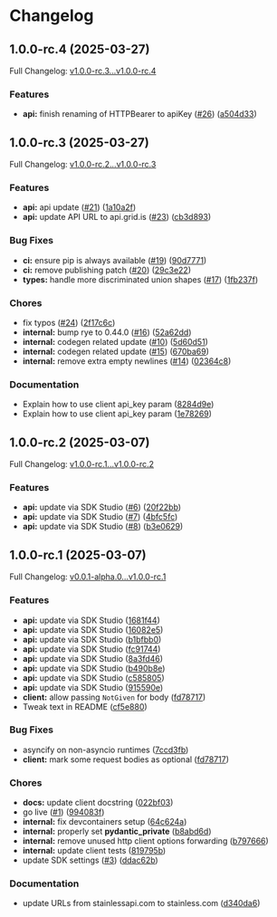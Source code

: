 # Changelog

## 1.0.0-rc.4 (2025-03-27)

Full Changelog: [v1.0.0-rc.3...v1.0.0-rc.4](https://github.com/GRID-is/api-sdk-py/compare/v1.0.0-rc.3...v1.0.0-rc.4)

### Features

* **api:** finish renaming of HTTPBearer to apiKey ([#26](https://github.com/GRID-is/api-sdk-py/issues/26)) ([a504d33](https://github.com/GRID-is/api-sdk-py/commit/a504d33b95d33e6e43c80b43c055b18d7ad77256))

## 1.0.0-rc.3 (2025-03-27)

Full Changelog: [v1.0.0-rc.2...v1.0.0-rc.3](https://github.com/GRID-is/api-sdk-py/compare/v1.0.0-rc.2...v1.0.0-rc.3)

### Features

* **api:** api update ([#21](https://github.com/GRID-is/api-sdk-py/issues/21)) ([1a10a2f](https://github.com/GRID-is/api-sdk-py/commit/1a10a2f7aa7c69d0cbe91465f36b962e64a34817))
* **api:** update API URL to api.grid.is ([#23](https://github.com/GRID-is/api-sdk-py/issues/23)) ([cb3d893](https://github.com/GRID-is/api-sdk-py/commit/cb3d893ce3f6fb2d3dd6d307d4a6a43bbedbe521))


### Bug Fixes

* **ci:** ensure pip is always available ([#19](https://github.com/GRID-is/api-sdk-py/issues/19)) ([90d7771](https://github.com/GRID-is/api-sdk-py/commit/90d7771b44b0bf487f8760917484a58b526f8556))
* **ci:** remove publishing patch ([#20](https://github.com/GRID-is/api-sdk-py/issues/20)) ([29c3e22](https://github.com/GRID-is/api-sdk-py/commit/29c3e22ebed4f4babd2ed53d1771b07c05f4fc07))
* **types:** handle more discriminated union shapes ([#17](https://github.com/GRID-is/api-sdk-py/issues/17)) ([1fb237f](https://github.com/GRID-is/api-sdk-py/commit/1fb237f8e027d1165bb99457a2969e6b07868ae6))


### Chores

* fix typos ([#24](https://github.com/GRID-is/api-sdk-py/issues/24)) ([2f17c6c](https://github.com/GRID-is/api-sdk-py/commit/2f17c6ca720129fd7c26a3b526e6bbe84426a09f))
* **internal:** bump rye to 0.44.0 ([#16](https://github.com/GRID-is/api-sdk-py/issues/16)) ([52a62dd](https://github.com/GRID-is/api-sdk-py/commit/52a62dd8e41083e4c197d9ed8ecef54d4767df9b))
* **internal:** codegen related update ([#10](https://github.com/GRID-is/api-sdk-py/issues/10)) ([5d60d51](https://github.com/GRID-is/api-sdk-py/commit/5d60d5133770437feb83d8f572e259bdc93d8836))
* **internal:** codegen related update ([#15](https://github.com/GRID-is/api-sdk-py/issues/15)) ([670ba69](https://github.com/GRID-is/api-sdk-py/commit/670ba698801fb44c225a57162a630cfeffa8ce7c))
* **internal:** remove extra empty newlines ([#14](https://github.com/GRID-is/api-sdk-py/issues/14)) ([02364c8](https://github.com/GRID-is/api-sdk-py/commit/02364c834cb819eba51f6efedc646942e0737b69))


### Documentation

* Explain how to use client api_key param ([8284d9e](https://github.com/GRID-is/api-sdk-py/commit/8284d9efa7618af844a50fa56c9edcd1f3a9c14d))
* Explain how to use client api_key param ([1e78269](https://github.com/GRID-is/api-sdk-py/commit/1e78269a70aaa215097bb0dd74f538291d8e92f1))

## 1.0.0-rc.2 (2025-03-07)

Full Changelog: [v1.0.0-rc.1...v1.0.0-rc.2](https://github.com/GRID-is/api-sdk-py/compare/v1.0.0-rc.1...v1.0.0-rc.2)

### Features

* **api:** update via SDK Studio ([#6](https://github.com/GRID-is/api-sdk-py/issues/6)) ([20f22bb](https://github.com/GRID-is/api-sdk-py/commit/20f22bb76d47a23e3986378380779ffcbc838c33))
* **api:** update via SDK Studio ([#7](https://github.com/GRID-is/api-sdk-py/issues/7)) ([4bfc5fc](https://github.com/GRID-is/api-sdk-py/commit/4bfc5fcf8a3e83559661497cf20a1f7055c1653c))
* **api:** update via SDK Studio ([#8](https://github.com/GRID-is/api-sdk-py/issues/8)) ([b3e0629](https://github.com/GRID-is/api-sdk-py/commit/b3e0629052e263fb71830963fbaa0dcc8757e1e0))

## 1.0.0-rc.1 (2025-03-07)

Full Changelog: [v0.0.1-alpha.0...v1.0.0-rc.1](https://github.com/GRID-is/api-sdk-py/compare/v0.0.1-alpha.0...v1.0.0-rc.1)

### Features

* **api:** update via SDK Studio ([1681f44](https://github.com/GRID-is/api-sdk-py/commit/1681f4461bbac77a7da643bc6f86ec5491cacaf3))
* **api:** update via SDK Studio ([16082e5](https://github.com/GRID-is/api-sdk-py/commit/16082e502dd15f83cfbd74d8ae665f66b9752bfd))
* **api:** update via SDK Studio ([b1bfbb0](https://github.com/GRID-is/api-sdk-py/commit/b1bfbb05bd74f7edfe4e0f1f86bc6efb4ca0b1f7))
* **api:** update via SDK Studio ([fc91744](https://github.com/GRID-is/api-sdk-py/commit/fc91744b75012c0fb4ec0a5f13cbdd1705b83c09))
* **api:** update via SDK Studio ([8a3fd46](https://github.com/GRID-is/api-sdk-py/commit/8a3fd4610f93b994ce5c5159827f41d97168f75b))
* **api:** update via SDK Studio ([b490b8e](https://github.com/GRID-is/api-sdk-py/commit/b490b8ecf3e14f10cbff8b98d3a4f76c77631f46))
* **api:** update via SDK Studio ([c585805](https://github.com/GRID-is/api-sdk-py/commit/c5858054647f40177fe49be04bafe6ad1d82e176))
* **api:** update via SDK Studio ([915590e](https://github.com/GRID-is/api-sdk-py/commit/915590e1bb76cb994ae81484ba6308ec4c80ef6d))
* **client:** allow passing `NotGiven` for body ([fd78717](https://github.com/GRID-is/api-sdk-py/commit/fd78717b5af5f16ef0408505fd6b21001acb70c9))
* Tweak text in README ([cf5e880](https://github.com/GRID-is/api-sdk-py/commit/cf5e880d94c2af5ec1070acf6590e3960a7b4c18))


### Bug Fixes

* asyncify on non-asyncio runtimes ([7ccd3fb](https://github.com/GRID-is/api-sdk-py/commit/7ccd3fb17c0180f74f77b9761a24e3e505e7eb37))
* **client:** mark some request bodies as optional ([fd78717](https://github.com/GRID-is/api-sdk-py/commit/fd78717b5af5f16ef0408505fd6b21001acb70c9))


### Chores

* **docs:** update client docstring ([022bf03](https://github.com/GRID-is/api-sdk-py/commit/022bf0374d3c338f9e823828e83123b98900f0ad))
* go live ([#1](https://github.com/GRID-is/api-sdk-py/issues/1)) ([994083f](https://github.com/GRID-is/api-sdk-py/commit/994083f57d84ade28b8ce11af19645c1bfd4e1b8))
* **internal:** fix devcontainers setup ([64c624a](https://github.com/GRID-is/api-sdk-py/commit/64c624a788b719ddbc043c70e2343962364cbba9))
* **internal:** properly set __pydantic_private__ ([b8abd6d](https://github.com/GRID-is/api-sdk-py/commit/b8abd6d321be4c6817cc47077973660f874ef8f9))
* **internal:** remove unused http client options forwarding ([b797666](https://github.com/GRID-is/api-sdk-py/commit/b797666f072ae10926aafb030dd8b0597f46aadc))
* **internal:** update client tests ([819795b](https://github.com/GRID-is/api-sdk-py/commit/819795b8f6d6c3e1376dd5d55de4e3354ae526b6))
* update SDK settings ([#3](https://github.com/GRID-is/api-sdk-py/issues/3)) ([ddac62b](https://github.com/GRID-is/api-sdk-py/commit/ddac62b7829177729de909ff2bd2a78badb2aa82))


### Documentation

* update URLs from stainlessapi.com to stainless.com ([d340da6](https://github.com/GRID-is/api-sdk-py/commit/d340da60f579f93b048787d99306152c7b80c745))
